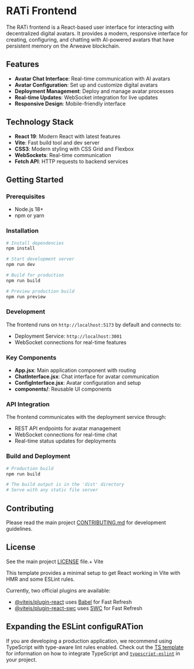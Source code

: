 # RATi Frontend

The RATi frontend is a React-based user interface for interacting with decentralized digital avatars. It provides a modern, responsive interface for creating, configuring, and chatting with AI-powered avatars that have persistent memory on the Arweave blockchain.

## Features

- **Avatar Chat Interface**: Real-time communication with AI avatars
- **Avatar Configuration**: Set up and customize digital avatars
- **Deployment Management**: Deploy and manage avatar processes
- **Real-time Updates**: WebSocket integration for live updates
- **Responsive Design**: Mobile-friendly interface

## Technology Stack

- **React 19**: Modern React with latest features
- **Vite**: Fast build tool and dev server
- **CSS3**: Modern styling with CSS Grid and Flexbox
- **WebSockets**: Real-time communication
- **Fetch API**: HTTP requests to backend services

## Getting Started

### Prerequisites

- Node.js 18+ 
- npm or yarn

### Installation

```bash
# Install dependencies
npm install

# Start development server
npm run dev

# Build for production
npm run build

# Preview production build
npm run preview
```

### Development

The frontend runs on `http://localhost:5173` by default and connects to:
- Deployment Service: `http://localhost:3001`
- WebSocket connections for real-time features

### Key Components

- **App.jsx**: Main application component with routing
- **ChatInterface.jsx**: Chat interface for avatar communication
- **ConfigInterface.jsx**: Avatar configuration and setup
- **components/**: Reusable UI components

### API Integration

The frontend communicates with the deployment service through:
- REST API endpoints for avatar management
- WebSocket connections for real-time chat
- Real-time status updates for deployments

### Build and Deployment

```bash
# Production build
npm run build

# The build output is in the 'dist' directory
# Serve with any static file server
```

## Contributing

Please read the main project [CONTRIBUTING.md](../CONTRIBUTING.md) for development guidelines.

## License

See the main project [LICENSE](../LICENSE) file.+ Vite

This template provides a minimal setup to get React working in Vite with HMR and some ESLint rules.

Currently, two official plugins are available:

- [@vitejs/plugin-react](https://github.com/vitejs/vite-plugin-react/blob/main/packages/plugin-react) uses [Babel](https://babeljs.io/) for Fast Refresh
- [@vitejs/plugin-react-swc](https://github.com/vitejs/vite-plugin-react/blob/main/packages/plugin-react-swc) uses [SWC](https://swc.rs/) for Fast Refresh

## Expanding the ESLint configuRATion

If you are developing a production application, we recommend using TypeScript with type-aware lint rules enabled. Check out the [TS template](https://github.com/vitejs/vite/tree/main/packages/create-vite/template-react-ts) for information on how to integrate TypeScript and [`typescript-eslint`](https://typescript-eslint.io) in your project.
